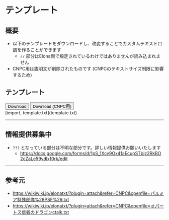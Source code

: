 # テンプレート

## 概要
* 以下のテンプレートをダウンロードし、改変することでカスタムテキスト口調を作ることができます
    * `//` 部分はElona側で規定されているわけではありませんが読み込まれません
* CNPC用は説明文が削除されたものです (CNPCのテキストサイズ制限に影響するため)

## テンプレート
<div class='buttons'>
    <button onclick='downloadSJIS("/pages/カスタム/カスタムテキスト/口調/template.txt");'>Download</button>
    <button onclick='downloadSJISNoComment("/pages/カスタム/カスタムテキスト/口調/template.txt");'>Download (CNPC用)</button>
<div>
[import, template.txt](template.txt)

---

## 情報提供募集中
* `???` となっている部分は不明な部分です。詳しい情報提供お願いいたします
    * https://docs.google.com/forms/d/1pS_1Xcy9Ox41aEcupSTbjz3RkBO2cZaLe59vdlxf0rk/edit

---

## 参考元
* https://wikiwiki.jp/elonatxt/?plugin=attach&refer=CNPC&openfile=パルミア特殊部隊%28PSF%29.txt
* https://wikiwiki.jp/elonatxt/?plugin=attach&refer=CNPC&openfile=オパートス信者のドラゴンctalk.txt

